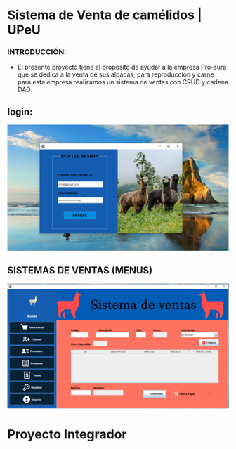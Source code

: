 # Sistema de Venta de  camélidos | UPeU
### INTRODUCCIÓN:
+ El presente proyecto tiene el propósito de ayudar a la empresa Pro-sura que se dedica a la
venta de sus alpacas, para reproducción y carne para esta empresa realizamos un sistema
de ventas con CRUD y cadena DAO.
## login:
![LOGIN](/img3/login.png "LOGIN")
## SISTEMAS DE VENTAS (MENUS)
![SISTEMA VENTA](/img3/venta.png "SISTEMA VENTA")
# Proyecto Integrador